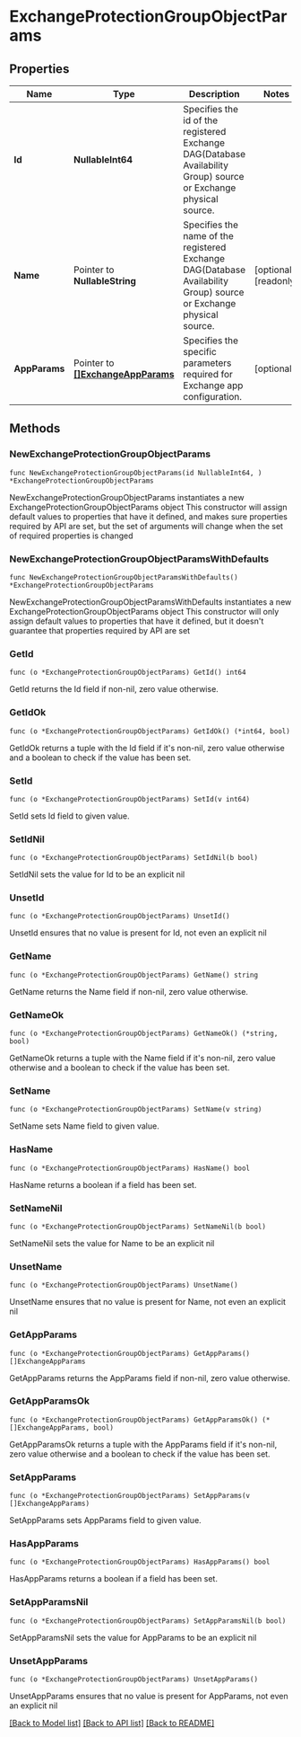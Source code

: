 # ExchangeProtectionGroupObjectParams

## Properties

Name | Type | Description | Notes
------------ | ------------- | ------------- | -------------
**Id** | **NullableInt64** | Specifies the id of the registered Exchange DAG(Database Availability Group) source or Exchange physical source. | 
**Name** | Pointer to **NullableString** | Specifies the name of the registered Exchange DAG(Database Availability Group) source or Exchange physical source. | [optional] [readonly] 
**AppParams** | Pointer to [**[]ExchangeAppParams**](ExchangeAppParams.md) | Specifies the specific parameters required for Exchange app configuration. | [optional] 

## Methods

### NewExchangeProtectionGroupObjectParams

`func NewExchangeProtectionGroupObjectParams(id NullableInt64, ) *ExchangeProtectionGroupObjectParams`

NewExchangeProtectionGroupObjectParams instantiates a new ExchangeProtectionGroupObjectParams object
This constructor will assign default values to properties that have it defined,
and makes sure properties required by API are set, but the set of arguments
will change when the set of required properties is changed

### NewExchangeProtectionGroupObjectParamsWithDefaults

`func NewExchangeProtectionGroupObjectParamsWithDefaults() *ExchangeProtectionGroupObjectParams`

NewExchangeProtectionGroupObjectParamsWithDefaults instantiates a new ExchangeProtectionGroupObjectParams object
This constructor will only assign default values to properties that have it defined,
but it doesn't guarantee that properties required by API are set

### GetId

`func (o *ExchangeProtectionGroupObjectParams) GetId() int64`

GetId returns the Id field if non-nil, zero value otherwise.

### GetIdOk

`func (o *ExchangeProtectionGroupObjectParams) GetIdOk() (*int64, bool)`

GetIdOk returns a tuple with the Id field if it's non-nil, zero value otherwise
and a boolean to check if the value has been set.

### SetId

`func (o *ExchangeProtectionGroupObjectParams) SetId(v int64)`

SetId sets Id field to given value.


### SetIdNil

`func (o *ExchangeProtectionGroupObjectParams) SetIdNil(b bool)`

 SetIdNil sets the value for Id to be an explicit nil

### UnsetId
`func (o *ExchangeProtectionGroupObjectParams) UnsetId()`

UnsetId ensures that no value is present for Id, not even an explicit nil
### GetName

`func (o *ExchangeProtectionGroupObjectParams) GetName() string`

GetName returns the Name field if non-nil, zero value otherwise.

### GetNameOk

`func (o *ExchangeProtectionGroupObjectParams) GetNameOk() (*string, bool)`

GetNameOk returns a tuple with the Name field if it's non-nil, zero value otherwise
and a boolean to check if the value has been set.

### SetName

`func (o *ExchangeProtectionGroupObjectParams) SetName(v string)`

SetName sets Name field to given value.

### HasName

`func (o *ExchangeProtectionGroupObjectParams) HasName() bool`

HasName returns a boolean if a field has been set.

### SetNameNil

`func (o *ExchangeProtectionGroupObjectParams) SetNameNil(b bool)`

 SetNameNil sets the value for Name to be an explicit nil

### UnsetName
`func (o *ExchangeProtectionGroupObjectParams) UnsetName()`

UnsetName ensures that no value is present for Name, not even an explicit nil
### GetAppParams

`func (o *ExchangeProtectionGroupObjectParams) GetAppParams() []ExchangeAppParams`

GetAppParams returns the AppParams field if non-nil, zero value otherwise.

### GetAppParamsOk

`func (o *ExchangeProtectionGroupObjectParams) GetAppParamsOk() (*[]ExchangeAppParams, bool)`

GetAppParamsOk returns a tuple with the AppParams field if it's non-nil, zero value otherwise
and a boolean to check if the value has been set.

### SetAppParams

`func (o *ExchangeProtectionGroupObjectParams) SetAppParams(v []ExchangeAppParams)`

SetAppParams sets AppParams field to given value.

### HasAppParams

`func (o *ExchangeProtectionGroupObjectParams) HasAppParams() bool`

HasAppParams returns a boolean if a field has been set.

### SetAppParamsNil

`func (o *ExchangeProtectionGroupObjectParams) SetAppParamsNil(b bool)`

 SetAppParamsNil sets the value for AppParams to be an explicit nil

### UnsetAppParams
`func (o *ExchangeProtectionGroupObjectParams) UnsetAppParams()`

UnsetAppParams ensures that no value is present for AppParams, not even an explicit nil

[[Back to Model list]](../README.md#documentation-for-models) [[Back to API list]](../README.md#documentation-for-api-endpoints) [[Back to README]](../README.md)



